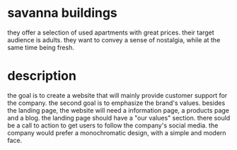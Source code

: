 # savanna buildings
they offer a selection of used apartments with great prices. their target audience is adults.
they want to convey a sense of nostalgia, while at the same time being fresh.

# description
the goal is to create a website that will mainly provide customer support for the company.
the second goal is to emphasize the brand's values. besides the landing page, the website
will need a information page, a products page and a blog. the landing page should have a "our values"
section. there sould be a call to action to get users to follow the company's social media.
the company would prefer a monochromatic design, with a simple and modern face. 
